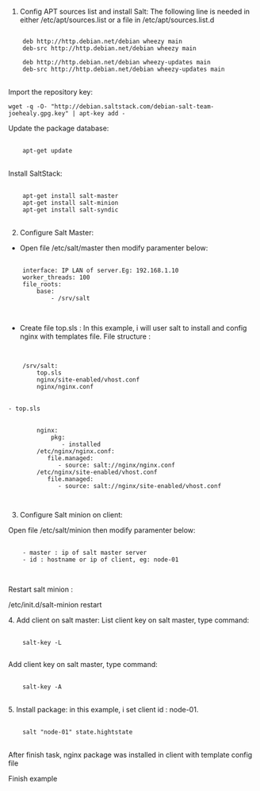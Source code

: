 1. Config APT sources list and install Salt:
The following line is needed in either /etc/apt/sources.list or a file in /etc/apt/sources.list.d
<pre>
<code>	
	deb http://http.debian.net/debian wheezy main
	deb-src http://http.debian.net/debian wheezy main

	deb http://http.debian.net/debian wheezy-updates main
	deb-src http://http.debian.net/debian wheezy-updates main
</code>
</pre>

Import the repository key:

	wget -q -O- "http://debian.saltstack.com/debian-salt-team-joehealy.gpg.key" | apt-key add -

Update the package database:
<pre>
	<code>
	apt-get update
</code>
</pre>
Install SaltStack:
<pre>
	<code>
	apt-get install salt-master
	apt-get install salt-minion
	apt-get install salt-syndic 
</code>
</pre>
2.  Configure Salt Master:

- Open file /etc/salt/master then modify paramenter below:
<pre>
	<code>
	interface: IP LAN of server.Eg: 192.168.1.10
	worker_threads: 100
	file_roots:
  		base:
    		- /srv/salt

</code>
</pre>

- Create file top.sls :
In this example, i will user salt to install and config nginx with templates file.
File structure :
<pre>
	<code>

	/srv/salt:
		top.sls
		nginx/site-enabled/vhost.conf
		nginx/nginx.conf
</code>
</pre>
 	

 	- top.sls 

<pre>
	<code>
 		nginx:
 	    	pkg:
 	      	   - installed
 	    /etc/nginx/nginx.conf:
  		   file.managed:
    	      - source: salt://nginx/nginx.conf
        /etc/nginx/site-enabled/vhost.conf
    	   file.managed:
    	      - source: salt://nginx/site-enabled/vhost.conf

 </code>
</pre>

3. Configure Salt minion on client:

Open file /etc/salt/minion then modify paramenter below:
<pre>
	<code>
  	- master : ip of salt master server
  	- id : hostname or ip of client, eg: node-01
  	</code>
  </pre>

Restart salt minion : 

/etc/init.d/salt-minion restart
<p>
4. Add client on salt master:
List client key on salt master, type command:
<pre>
	<code>
	salt-key -L
	</code>
</pre>
Add client key on salt master, type command:
	<pre>
	<code>
	salt-key -A
</code>
</pre>
5. Install package:
in this example, i set client id : node-01.
<pre>
	<code>
	salt "node-01" state.hightstate
</code>
</pre>
After finish task, nginx package was installed in client with template config file


Finish example





